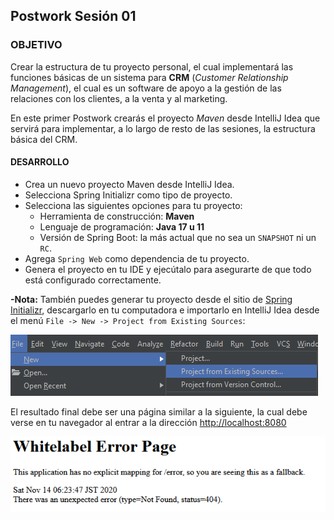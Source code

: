 ## Postwork Sesión 01

### OBJETIVO
Crear la estructura de tu proyecto personal, el cual implementará las funciones básicas de un sistema para **CRM** (*Customer Relationship Management*), el cual es un software de apoyo a la gestión de las relaciones con los clientes, a la venta y al marketing.

En este primer Postwork crearás el proyecto *Maven* desde IntelliJ Idea que servirá para implementar, a lo largo de resto de las sesiones, la estructura básica del CRM.

#### DESARROLLO
- Crea un nuevo proyecto Maven desde IntelliJ Idea.
- Selecciona Spring Initializr como tipo de proyecto.
- Selecciona las siguientes opciones para tu proyecto:
    - Herramienta de construcción: **Maven**
    - Lenguaje de programación: **Java 17 u 11**
    - Versión de Spring Boot: la más actual que no sea un `SNAPSHOT` ni un `RC`.
- Agrega `Spring Web` como dependencia de tu proyecto.
- Genera el proyecto en tu IDE y ejecútalo para asegurarte de que todo está configurado correctamente.

**-Nota:** También puedes generar tu proyecto desde el sitio de [Spring Initializr](https://start.spring.io/), descargarlo en tu computadora e importarlo en IntelliJ Idea desde el menú `File -> New -> Project from Existing Sources`:

![imagen](img/img_01.png)

El resultado final debe ser una página similar a la siguiente, la cual debe verse en tu navegador al entrar a la dirección [http://localhost:8080](http://localhost:8080)

![imagen](img/img_02.png)
